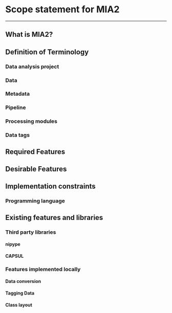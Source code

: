 # Scope statement for MIA2
--------------------------

## What is MIA2?

## Definition of Terminology

### Data analysis project

### Data

### Metadata

### Pipeline

### Processing modules

### Data tags

## Required Features

## Desirable Features

## Implementation constraints

### Programming language

## Existing features and libraries

### Third party libraries

#### nipype

#### CAPSUL

### Features implemented locally

#### Data conversion

#### Tagging Data

#### Class layout